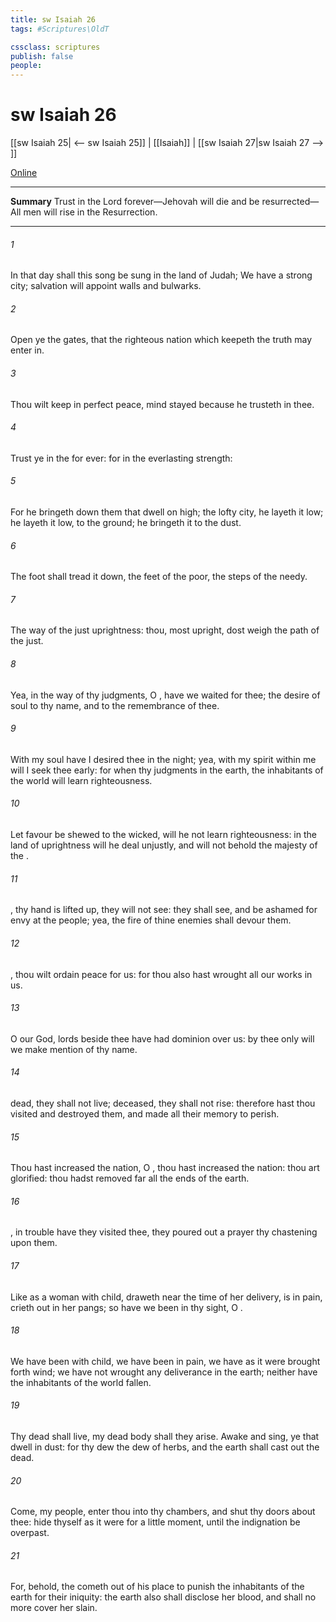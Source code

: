 ```yaml
---
title: sw Isaiah 26
tags: #Scriptures\OldT

cssclass: scriptures
publish: false
people:
---
```


# sw Isaiah 26
[[sw Isaiah 25| <-- sw Isaiah 25]] | [[Isaiah]] | [[sw Isaiah 27|sw Isaiah 27 --> ]]

[Online](https://churchofjesuschrist.org/study/scriptures/ot/isa/26?lang=eng)

---
__Summary__
Trust in the Lord forever—Jehovah will die and be resurrected—All men will rise in the Resurrection.

---
###### 1 
In that day shall this song be sung in the land of Judah; We have a strong city; salvation will  appoint  walls and bulwarks.

###### 2 
Open ye the gates, that the righteous nation which keepeth the truth may enter in.

###### 3 
Thou wilt keep  in perfect peace,  mind  stayed  because he trusteth in thee.

###### 4 
Trust ye in the  for ever: for in the    everlasting strength:

###### 5 
For he bringeth down them that dwell on high; the lofty city, he layeth it low; he layeth it low,  to the ground; he bringeth it  to the dust.

###### 6 
The foot shall tread it down,  the feet of the poor,  the steps of the needy.

###### 7 
The way of the just  uprightness: thou, most upright, dost weigh the path of the just.

###### 8 
Yea, in the way of thy judgments, O , have we waited for thee; the desire of  soul  to thy name, and to the remembrance of thee.

###### 9 
With my soul have I desired thee in the night; yea, with my spirit within me will I seek thee early: for when thy judgments  in the earth, the inhabitants of the world will learn righteousness.

###### 10 
Let favour be shewed to the wicked,  will he not learn righteousness: in the land of uprightness will he deal unjustly, and will not behold the majesty of the .

###### 11 
,  thy hand is lifted up, they will not see:  they shall see, and be ashamed for  envy at the people; yea, the fire of thine enemies shall devour them.

###### 12 
, thou wilt ordain peace for us: for thou also hast wrought all our works in us.

###### 13 
O  our God,  lords beside thee have had dominion over us:  by thee only will we make mention of thy name.

###### 14 
 dead, they shall not live;  deceased, they shall not rise: therefore hast thou visited and destroyed them, and made all their memory to perish.

###### 15 
Thou hast increased the nation, O , thou hast increased the nation: thou art glorified: thou hadst removed  far  all the ends of the earth.

###### 16 
, in trouble have they visited thee, they poured out a prayer  thy chastening  upon them.

###### 17 
Like as a woman with child,  draweth near the time of her delivery, is in pain,  crieth out in her pangs; so have we been in thy sight, O .

###### 18 
We have been with child, we have been in pain, we have as it were brought forth wind; we have not wrought any deliverance in the earth; neither have the inhabitants of the world fallen.

###### 19 
Thy dead  shall live,  my dead body shall they arise. Awake and sing, ye that dwell in dust: for thy dew  the dew of herbs, and the earth shall cast out the dead.

###### 20 
Come, my people, enter thou into thy chambers, and shut thy doors about thee: hide thyself as it were for a little moment, until the indignation be overpast.

###### 21 
For, behold, the  cometh out of his place to punish the inhabitants of the earth for their iniquity: the earth also shall disclose her blood, and shall no more cover her slain.

